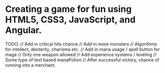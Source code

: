 # Creating a game for fun using HTML5, CSS3, JavaScript, and Angular.

TODO:
  // Add in critical hits chance
  // Add in more monsters
  // Algorithms for intellect, dexterity, charisma etc.
  // Add in mana usage / spell button for mage
  // Only one weapon allowed
  // Add experience systems / leveling
  // Some type of text based manaPotion
  // After successful victory, chance of running into a merchant.
